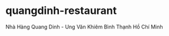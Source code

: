 quangdinh-restaurant
====================

Nhà Hàng Quang Dinh - Ung Văn Khiêm Bình Thạnh Hồ Chí Minh